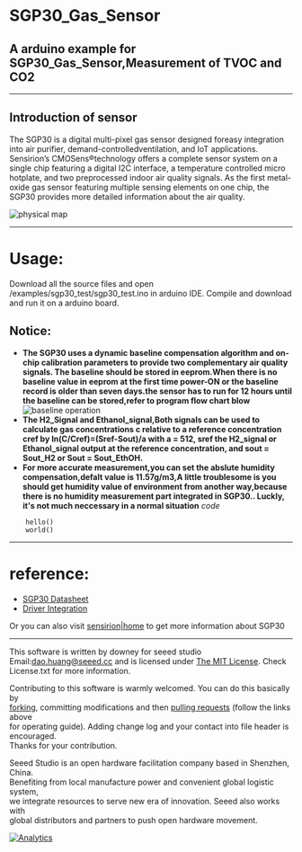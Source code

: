 SGP30_Gas_Sensor  
==================
A arduino example for SGP30_Gas_Sensor,Measurement of TVOC and CO2
------------------------------------------------------------------
***
Introduction of sensor  
----------------------
The SGP30 is a digital multi-pixel gas sensor designed foreasy integration into air purifier,
demand-controlledventilation, and IoT applications. Sensirion’s CMOSens®technology offers a 
complete sensor system on a single chip featuring a digital I2C interface, a temperature 
controlled micro hotplate, and two preprocessed indoor air quality signals. As the first 
metal-oxide gas sensor featuring multiple sensing elements on one chip, the SGP30 provides 
more detailed information about the air quality.  

![physical map](https://github.com/linux-downey/SGP30_Gas_Sensor/blob/master/pictures/SGP30%20physical%20map.png)  
***  
Usage:  
===========
Download all the source files and open /examples/sgp30_test/sgp30_test.ino in arduino IDE.
Compile and download and run it on a arduino board.

Notice:
----------
* **The SGP30 uses a dynamic baseline compensation algorithm and on-chip calibration parameters to provide two
complementary air quality signals. The baseline should be stored in eeprom.When there is no baseline value
in eeprom at the first time power-ON or the baseline record is older than seven days.the sensor has to run
for 12 hours until the baseline can be stored,refer to program flow chart blow**  
![baseline operation](https://github.com/linux-downey/SGP30_Gas_Sensor/blob/master/pictures/Get%20baseline%20program%20flow%20chart%20.png)  
* **The H2_Signal and Ethanol_signal,Both signals can be used to calculate gas concentrations c relative to a reference concentration cref by
ln(C/Cref)=(Sref-Sout)/a
with a = 512, sref the H2_signal or Ethanol_signal output at the reference concentration, and sout = Sout_H2 or Sout = Sout_EthOH.**  
* **For more accurate measurement,you can set the abslute humidity compensation,defalt value is 11.57g/m3,A little troublesome is
you should get humidity value of environment from another way,because there is no humidity measurement part integrated in SGP30..
Luckly, it's not much neccessary in a normal situation**
*code*  
```
    hello()  
    world()  
```
***  
reference:  
============
* [SGP30 Datasheet](https://www.sensirion.com/fileadmin/user_upload/customers/sensirion/Dokumente/9_Gas_Sensors/Sensirion_Gas_Sensors_SGP30_Datasheet_EN.pdf)  
* [Driver Integration](https://www.sensirion.com/fileadmin/user_upload/customers/sensirion/Dokumente/9_Gas_Sensors/Sensirion_Gas_Sensors_SGP30_Driver-Integration-Guide_HW_I2C.pdf)  

Or you can also visit [sensirion|home](https://www.sensirion.com/cn/environmental-sensors/gas-sensors/multi-pixel-gas-sensors/) to get more information about SGP30  


***
This software is written by downey  for seeed studio<br>
Email:dao.huang@seeed.cc
and is licensed under [The MIT License](http://opensource.org/licenses/mit-license.php). Check License.txt for more information.<br>

Contributing to this software is warmly welcomed. You can do this basically by<br>
[forking](https://help.github.com/articles/fork-a-repo), committing modifications and then [pulling requests](https://help.github.com/articles/using-pull-requests) (follow the links above<br>
for operating guide). Adding change log and your contact into file header is encouraged.<br>
Thanks for your contribution.

Seeed Studio is an open hardware facilitation company based in Shenzhen, China. <br>
Benefiting from local manufacture power and convenient global logistic system, <br>
we integrate resources to serve new era of innovation. Seeed also works with <br>
global distributors and partners to push open hardware movement.<br>


[![Analytics](https://ga-beacon.appspot.com/UA-46589105-3/CAN_BUS_Shield)](https://github.com/igrigorik/ga-beacon)
